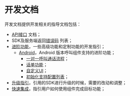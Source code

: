 # 开发文档
开发文档提供开发相关的指导文档包括：
- [API接口](API接口.md) 文档；
- SDK及服务端返回[错误码](错误码) 列表；
- [进阶功能](进阶功能)，一些高级功能和定制功能的开发指引；
  - [Android](进阶功能/Android)，Android 版本呼叫组件支持的进阶功能；
    -  [一对一呼叫通话流程](进阶功能/Android/一对一呼叫通话流程.md)；
    -  [话单功能](进阶功能/Android/话单功能.md)；
    -  [自定义UI](进阶功能/Android/自定义UI.md)；
    -  [初始化支持配置列表](进阶功能/Android/初始化支持配置列表.md)；
- [升级指引](升级指引)，引用的SDK进行升级的时候，需要的改动和调整；
- [快速集成](快速集成)，指引用户如何使用组件完成目标功能；

